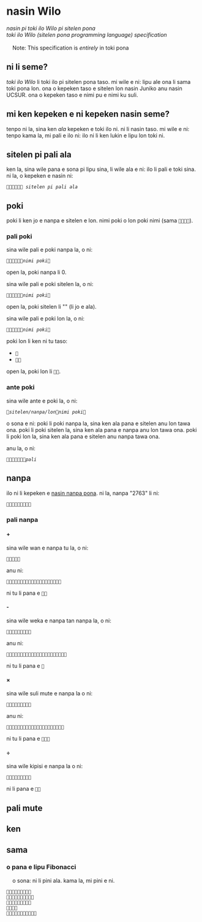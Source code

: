 # nasin Wilo
*nasin pi toki ilo Wilo pi sitelen pona*
<br>
*toki ilo Wilo (sitelen pona programming language) specification*
<br><br>
&nbsp;&nbsp;&nbsp;&nbsp;Note: This specification is _entirely_ in toki pona

## ni li seme?
*toki ilo Wilo* li toki ilo pi sitelen pona taso. mi wile e ni: lipu ale ona li sama toki pona lon. ona o kepeken taso e sitelen lon nasin Juniko anu nasin UCSUR. ona o kepeken taso e nimi pu e nimi ku suli.

## mi ken kepeken e ni kepeken nasin seme?
tenpo ni la, sina ken *ala* kepeken e toki ilo ni. ni li nasin taso. mi wile e ni: tenpo kama la, mi pali e ilo ni: ilo ni li ken lukin e lipu lon toki ni.

## sitelen pi pali ala
ken la, sina wile pana e sona pi lipu sina, li wile ala e ni: ilo li pali e toki sina. ni la, o kepeken e nasin ni:

<code>󱥄󱥉󱤂󱤉󱥁󱦝 <i>sitelen pi pali ala</i></code>

## poki
poki li ken jo e nanpa e sitelen e lon.
nimi poki o lon poki nimi (sama <code>󱦐󱤽󱤑󱦑</code>).

### pali poki
sina wile pali e poki nanpa la, o ni:

<code>󱥄󱥉󱤉󱥓󱤽󱦐<i>nimi poki</i>󱦑</code>

open la, poki nanpa li 0.

sina wile pali e poki sitelen la, o ni:

<code>󱥄󱥉󱤉󱥓󱥠󱦐<i>nimi poki</i>󱦑</code>

open la, poki sitelen li "" (li jo e ala).

sina wile pali e poki lon la, o ni:

<code>󱥄󱥉󱤉󱥓󱤬󱦐<i>nimi poki</i>󱦑</code>

poki lon li ken ni tu taso:
* <code>󱤬</code>
* <code>󱤬󱤂</code>

open la, poki lon li <code>󱤬󱤂</code>.

### ante poki
sina wile ante e poki la, o ni:

<code>󱥄<i>sitelen/nanpa/lon</i>󱦐<i>nimi poki</i>󱦑</code>

o sona e ni: poki li poki nanpa la, sina ken ala pana e sitelen anu lon tawa ona. poki li poki sitelen la, sina ken ala pana e nanpa anu lon tawa ona. poki li poki lon la, sina ken ala pana e sitelen anu nanpa tawa ona.

anu la, o ni:

<code>󱥄󱥁󱤉󱥓󱦐󱦑󱦝<i>pali</i></code>

## nanpa
ilo ni li kepeken e [nasin nanpa pona](https://sona.pona.la/wiki/nasin_nanpa_pona).
ni la, nanpa "2763" li ni:

<code>󱤼󱤭󱥮󱤄󱤼󱤼󱤼󱥮󱥳</code>

### pali nanpa
#### +
sina wile wan e nanpa tu la, o ni:

<code>󱥳󱤊󱥮󱤧󱥙</code>

anu ni:

<code>󱤴󱤓󱤉󱤚󱥳󱦜󱤴󱤖󱤓󱤉󱤚󱥮󱦜󱤴󱤓󱤉󱤚󱥍󱤼󱥙</code>

ni tu li pana e <code>󱥮󱥳</code>

#### -
sina wile weka e nanpa tan nanpa la, o ni:

<code>󱥮󱥳󱤡󱤴󱥶󱤉󱥮󱤡󱥙</code>

anu ni:

<code>󱤴󱤓󱤉󱤚󱥮󱥳󱤡󱤴󱥌󱤉󱤚󱥮󱥩󱤑󱦜󱤴󱤓󱤉󱤚󱥍󱤼󱥙</code>

ni tu li pana e <code>󱥳</code>

#### ×
sina wile suli mute e nanpa la o ni:

<code>󱤭󱤡󱥄󱥮󱥳󱤉󱥁󱤡󱥙</code>

anu ni:

<code>󱥤󱥳󱤡󱤴󱤖󱤓󱤉󱤚󱤭󱦜󱥤󱥮󱥳󱤡󱤴󱤓󱤉󱤚󱥍󱤼󱥙</code>

ni tu li pana e <code>󱤭󱤭󱤭</code>

#### ÷ 
sina wile kipisi e nanpa la o ni:

<code>󱤼󱤡󱥄󱥻󱤭󱤉󱥁󱤡󱥙</code>

ni li pana e <code>󱥮󱥮</code>

## pali mute

## ken

## sama
### o pana e lipu Fibonacci
&nbsp;&nbsp;&nbsp;&nbsp;o sona: ni li pini ala. kama la, mi pini e ni.
```
󱥄󱥉󱤉󱥓󱤽󱦐󱤽󱥐󱦑
󱥄󱤭󱤭󱤉󱥓󱤽󱦐󱤽󱥐󱦑
󱥄󱥉󱤉󱥓󱤽󱦐󱤽󱥶󱦑
󱥄󱥳󱤉󱥆
󱥄󱥉󱤉󱥓󱤽󱦐󱤽󱥍󱥶󱥮󱦑
```